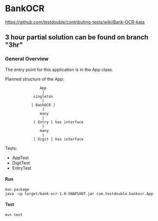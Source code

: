 # BankOCR

https://github.com/testdouble/contributing-tests/wiki/Bank-OCR-kata

## 3 hour partial solution can be found on branch "3hr"

### General Overview

The entry point for this application is in the App class.

Planned structure of the App:

                    App
                     |
                 singleton
                     |
                [ BankOCR ]
                     |
                    many
                     |
                 [ Entry ] has interface
                     |
                    many
                     |
                 [ Digit ] has interface

Tests:

- AppTest
- DigitTest
- EntryTest

#### Run

```
mvn package
java -cp target/bank-ocr-1.0-SNAPSHOT.jar com.testdouble.bankocr.App
```

#### Test

```
mvn test
```